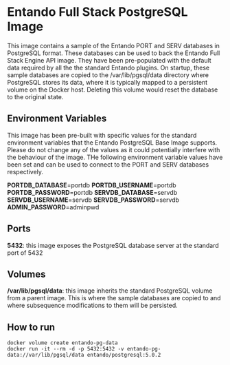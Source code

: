 # Entando Full Stack PostgreSQL Image

This image contains a sample of the Entando PORT and SERV databases in PostgreSQL format. These databases can be used to back 
the Entando Full Stack Engine API image. They have been pre-populated with the default data required by all the the standard Entando plugins. 
On startup, these sample databases are copied to the /var/lib/pgsql/data directory where PostgreSQL stores its data, where it is typically
mapped to a persistent volume on the Docker host. Deleting this volume would reset the database to the original state.


## Environment Variables

This image has been pre-built with specific values for the standard environment variables that the Entando PostgreSQL Base Image supports.
Please do not change any of the values as it could potentially interfere with the behaviour of the image. THe following environment
variable values have been set and can be used to connect to the PORT and SERV databases respectively.
 
**PORTDB_DATABASE**=portdb
**PORTDB_USERNAME**=portdb
**PORTDB_PASSWORD**=portdb
**SERVDB_DATABASE**=servdb
**SERVDB_USERNAME**=servdb
**SERVDB_PASSWORD**=servdb
**ADMIN_PASSWORD**=adminpwd

## Ports

**5432**: this image exposes the PostgreSQL database server at the standard port of 5432

## Volumes

**/var/lib/pgsql/data**: this image inherits the standard PostgreSQL volume from a parent image. This is where the 
sample databases are copied to and where subsequence modifications to them will be persisted.

## How to run

```
docker volume create entando-pg-data 
docker run -it --rm -d -p 5432:5432 -v entando-pg-data://var/lib/pgsql/data entando/postgresql:5.0.2
```
